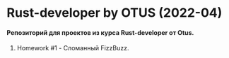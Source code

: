 # Rust-developer by OTUS (2022-04)

#### Репозиторий для проектов из курса Rust-developer от Otus.

1. Homework #1 - Сломанный FizzBuzz.

